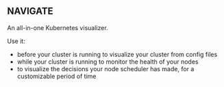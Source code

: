 ## NAVIGATE

An all-in-one Kubernetes visualizer. 

Use it: 
- before your cluster is running to visualize your cluster from config files
- while your cluster is running to monitor the health of your nodes
- to visualize the decisions your node scheduler has made, for a customizable period of time